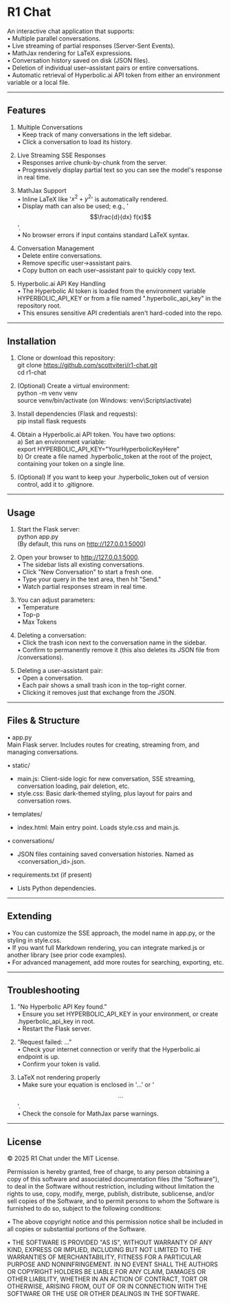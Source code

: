 # R1 Chat

An interactive chat application that supports:  
• Multiple parallel conversations.  
• Live streaming of partial responses (Server-Sent Events).  
• MathJax rendering for LaTeX expressions.  
• Conversation history saved on disk (JSON files).  
• Deletion of individual user–assistant pairs or entire conversations.  
• Automatic retrieval of Hyperbolic.ai API token from either an environment variable or a local file.

---

## Features

1. Multiple Conversations  
   • Keep track of many conversations in the left sidebar.  
   • Click a conversation to load its history.

2. Live Streaming SSE Responses  
   • Responses arrive chunk-by-chunk from the server.  
   • Progressively display partial text so you can see the model's response in real time.

3. MathJax Support  
   • Inline LaTeX like '$x^2+y^2$' is automatically rendered.  
   • Display math can also be used; e.g., '$$\frac{d}{dx} f(x)$$'.  
   • No browser errors if input contains standard LaTeX syntax.

4. Conversation Management  
   • Delete entire conversations.  
   • Remove specific user→assistant pairs.  
   • Copy button on each user–assistant pair to quickly copy text.

5. Hyperbolic.ai API Key Handling  
   • The Hyperbolic AI token is loaded from the environment variable HYPERBOLIC_API_KEY or from a file named ".hyperbolic_api_key" in the repository root.  
   • This ensures sensitive API credentials aren't hard-coded into the repo.

---

## Installation

1. Clone or download this repository:  
   git clone https://github.com/scottviteri/r1-chat.git  
   cd r1-chat  

2. (Optional) Create a virtual environment:  
   python -m venv venv  
   source venv/bin/activate  (on Windows: venv\Scripts\activate)

3. Install dependencies (Flask and requests):  
   pip install flask requests

4. Obtain a Hyperbolic.ai API token. You have two options:  
   a) Set an environment variable:  
      export HYPERBOLIC_API_KEY="YourHyperbolicKeyHere"  
   b) Or create a file named .hyperbolic_token at the root of the project, containing your token on a single line.  

5. (Optional) If you want to keep your .hyperbolic_token out of version control, add it to .gitignore.

---

## Usage

1. Start the Flask server:  
   python app.py  
   (By default, this runs on http://127.0.0.1:5000)

2. Open your browser to http://127.0.0.1:5000.  
   • The sidebar lists all existing conversations.  
   • Click "New Conversation" to start a fresh one.  
   • Type your query in the text area, then hit "Send."  
   • Watch partial responses stream in real time.  

3. You can adjust parameters:  
   • Temperature  
   • Top-p  
   • Max Tokens  

4. Deleting a conversation:  
   • Click the trash icon next to the conversation name in the sidebar.  
   • Confirm to permanently remove it (this also deletes its JSON file from /conversations).

5. Deleting a user–assistant pair:  
   • Open a conversation.  
   • Each pair shows a small trash icon in the top-right corner.  
   • Clicking it removes just that exchange from the JSON.

---

## Files & Structure

• app.py  
  Main Flask server. Includes routes for creating, streaming from, and managing conversations.  

• static/  
  - main.js: Client-side logic for new conversation, SSE streaming, conversation loading, pair deletion, etc.  
  - style.css: Basic dark-themed styling, plus layout for pairs and conversation rows.  

• templates/  
  - index.html: Main entry point. Loads style.css and main.js.  

• conversations/  
  - JSON files containing saved conversation histories. Named as <conversation_id>.json.  

• requirements.txt (if present)  
  - Lists Python dependencies.  

---

## Extending

• You can customize the SSE approach, the model name in app.py, or the styling in style.css.  
• If you want full Markdown rendering, you can integrate marked.js or another library (see prior code examples).  
• For advanced management, add more routes for searching, exporting, etc.

---

## Troubleshooting

1. "No Hyperbolic API Key found."  
   • Ensure you set HYPERBOLIC_API_KEY in your environment, or create .hyperbolic_api_key in root.  
   • Restart the Flask server.

2. "Request failed: ..."  
   • Check your internet connection or verify that the Hyperbolic.ai endpoint is up.  
   • Confirm your token is valid.

3. LaTeX not rendering properly  
   • Make sure your equation is enclosed in '$...$' or '$$...$$'.  
   • Check the console for MathJax parse warnings.

---

## License

© 2025 R1 Chat under the MIT License.

Permission is hereby granted, free of charge, to any person obtaining a copy of this software and associated documentation files (the "Software"), to deal in the Software without restriction, including without limitation the rights to use, copy, modify, merge, publish, distribute, sublicense, and/or sell copies of the Software, and to permit persons to whom the Software is furnished to do so, subject to the following conditions:

• The above copyright notice and this permission notice shall be included in all copies or substantial portions of the Software.

• THE SOFTWARE IS PROVIDED "AS IS", WITHOUT WARRANTY OF ANY KIND, EXPRESS OR IMPLIED, INCLUDING BUT NOT LIMITED TO THE WARRANTIES OF MERCHANTABILITY, FITNESS FOR A PARTICULAR PURPOSE AND NONINFRINGEMENT. IN NO EVENT SHALL THE AUTHORS OR COPYRIGHT HOLDERS BE LIABLE FOR ANY CLAIM, DAMAGES OR OTHER LIABILITY, WHETHER IN AN ACTION OF CONTRACT, TORT OR OTHERWISE, ARISING FROM, OUT OF OR IN CONNECTION WITH THE SOFTWARE OR THE USE OR OTHER DEALINGS IN THE SOFTWARE. 
